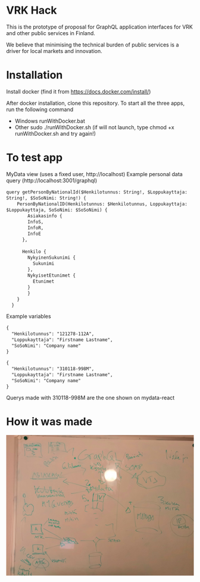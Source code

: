 # VRK Hack
This is the prototype of proposal for GraphQL application interfaces for VRK and other public services in Finland.

We believe that minimising the technical burden of public services is a driver for local markets and innovation.

# Installation
Install docker (find it from https://docs.docker.com/install/)

After docker installation, clone this repository.
To start all the three apps, run the following command

- Windows
    runWithDocker.bat
- Other
    sudo ./runWithDocker.sh (if will not launch, type chmod +x runWithDocker.sh and try again!)

# To test app
MyData view (uses a fixed user, http://localhost)
Example personal data query (http://localhost:3001/graphql)
```
query getPersonByNationalId($Henkilotunnus: String!, $Loppukayttaja: String!, $SoSoNimi: String!) {
    PersonByNationalID(Henkilotunnus: $Henkilotunnus, Loppukayttaja: $Loppukayttaja, SoSoNimi: $SoSoNimi) {
  		Asiakasinfo {
        InfoS,
        InfoR,
        InfoE
      },

      Henkilo {
        NykyinenSukunimi {
          Sukunimi
        },
      	NykyisetEtunimet {
          Etunimet
        }
    	}
    }
  }
```
Example variables
```
{
  "Henkilotunnus": "121278-112A",
  "Loppukayttaja": "Firstname Lastname",
  "SoSoNimi": "Company name"
}
```

```
{
  "Henkilotunnus": "310118-998M",
  "Loppukayttaja": "Firstname Lastname",
  "SoSoNimi": "Company name"
}
```
Querys made with 310118-998M are the one shown on mydata-react
# How it was made

![Initial Plan](IMG_20181115_211422.jpg)
